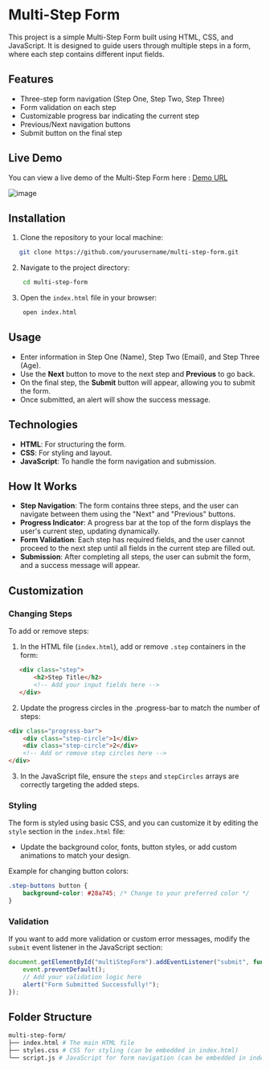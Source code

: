 # Multi-Step Form
This project is a simple Multi-Step Form built using HTML, CSS, and JavaScript. It is designed to guide users through multiple steps in a form, where each step contains different input fields.

## Features

- Three-step form navigation (Step One, Step Two, Step Three)
- Form validation on each step
- Customizable progress bar indicating the current step
- Previous/Next navigation buttons
- Submit button on the final step

## Live Demo

You can view a live demo of the Multi-Step Form here : [Demo URL](https://7wn8dp.csb.app/)

![image](https://github.com/user-attachments/assets/ce7b7011-2a32-4d14-9cb8-e8edd1822547)


## Installation

1. Clone the repository to your local machine:
 ```bash
    git clone https://github.com/yourusername/multi-step-form.git
```

2. Navigate to the project directory:
```bash
    cd multi-step-form
```

3. Open the `index.html` file in your browser:
```bash
    open index.html
```

## Usage
- Enter information in Step One (Name), Step Two (Email), and Step Three (Age).
- Use the **Next** button to move to the next step and **Previous** to go back.
- On the final step, the **Submit** button will appear, allowing you to submit the form.
- Once submitted, an alert will show the success message.

## Technologies
- **HTML**: For structuring the form.
- **CSS**: For styling and layout.
- **JavaScript**: To handle the form navigation and submission.


## How It Works

- **Step Navigation**: The form contains three steps, and the user can navigate between them using the "Next" and "Previous" buttons.
- **Progress Indicator**: A progress bar at the top of the form displays the user's current step, updating dynamically.
- **Form Validation**: Each step has required fields, and the user cannot proceed to the next step until all fields in the current step are filled out.
- **Submission**: After completing all steps, the user can submit the form, and a success message will appear.

## Customization

### Changing Steps

To add or remove steps:
1. In the HTML file (`index.html`), add or remove `.step` containers in the form:
```html
   <div class="step">
       <h2>Step Title</h2>
       <!-- Add your input fields here -->
   </div>
```
2. Update the progress circles in the .progress-bar to match the number of steps:
```html
<div class="progress-bar">
    <div class="step-circle">1</div>
    <div class="step-circle">2</div>
    <!-- Add or remove step circles here -->
</div>
```
3. In the JavaScript file, ensure the `steps` and `stepCircles` arrays are correctly targeting the added steps.

### Styling
The form is styled using basic CSS, and you can customize it by editing the `style` section in the `index.html` file:

- Update the background color, fonts, button styles, or add custom animations to match your design. 

Example for changing button colors:
```css
.step-buttons button {
    background-color: #28a745; /* Change to your preferred color */
}
```
### Validation
If you want to add more validation or custom error messages, modify the `submit` event listener in the JavaScript section:
```javascript
document.getElementById("multiStepForm").addEventListener("submit", function(event) {
    event.preventDefault();
    // Add your validation logic here
    alert("Form Submitted Successfully!");
});
```

## Folder Structure
```sh
multi-step-form/ 
├── index.html # The main HTML file 
├── styles.css # CSS for styling (can be embedded in index.html) 
└── script.js # JavaScript for form navigation (can be embedded in index.html)
```
